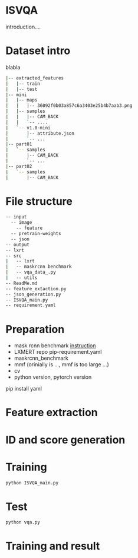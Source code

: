 # ISVQA

introduction....

# Dataset intro
blabla
```sh
|-- extracted_features
|   |-- train
|   |-- test
|-- mini
|   |-- maps
|   |   |-- 36092f0b03a857c6a3403e25b4b7aab3.png
|   |-- samples
|   |   |-- CAM_BACK
|   |   `-- ....
|   `-- v1.0-mini
|       |-- attribute.json
|       `-- ...
|-- part01
|   `-- samples
|       |-- CAM_BACK
|       `-- ...
|-- part02
|   `-- samples
|       |-- CAM_BACK
```

# File structure
```sh
-- input
  -- image
    -- feature
  -- pretrain-weights
  -- json
-- output
-- lxrt
-- src
|   -- lxrt
|   -- maskrcnn benchmark
|   -- vqa_data_.py
|   -- utils
-- ReadMe.md
-- feature_extaction.py
-- json_generation.py
-- ISVQA_main.py
-- requirement.yaml
```


# Preparation 
- mask rcnn benchmark [instruction](https://mmf.sh/docs/tutorials/image_feature_extraction/) 
- LXMERT repo
pip-requirement.yaml
- maskrcnn_benchmark
- mmf (orinially is ..., mmf is too large ...)
- cv
- python version, pytorch version

pip install yaml

# Feature extraction

# ID and score generation

# Training
```sh
python ISVQA_main.py
```

# Test
```sh
python vqa.py
```

# Training and result

